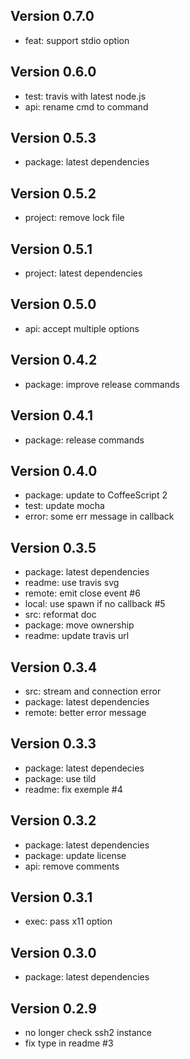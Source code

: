 
## Version 0.7.0

* feat: support stdio option

## Version 0.6.0

* test: travis with latest node.js
* api: rename cmd to command

## Version 0.5.3

* package: latest dependencies

## Version 0.5.2

* project: remove lock file

## Version 0.5.1

* project: latest dependencies

## Version 0.5.0

* api: accept multiple options

## Version 0.4.2

* package: improve release commands

## Version 0.4.1

* package: release commands

## Version 0.4.0

* package: update to CoffeeScript 2
* test: update mocha
* error: some err message in callback

## Version 0.3.5

* package: latest dependencies
* readme: use travis svg
* remote: emit close event #6
* local: use spawn if no callback #5
* src: reformat doc
* package: move ownership
* readme: update travis url

## Version 0.3.4

* src: stream and connection error
* package: latest dependencies
* remote: better error message

## Version 0.3.3

* package: latest dependecies
* package: use tild
* readme: fix exemple #4

## Version 0.3.2

* package: latest dependencies
* package: update license
* api: remove comments

## Version 0.3.1

* exec: pass x11 option

## Version 0.3.0

* package: latest dependencies

## Version 0.2.9

* no longer check ssh2 instance
* fix type in readme #3
